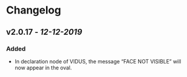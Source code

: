 # Changelog

## **v2.0.17** - *12-12-2019*
### Added
- In declaration node of VIDUS, the message “FACE NOT VISIBLE” will now appear in the oval.
